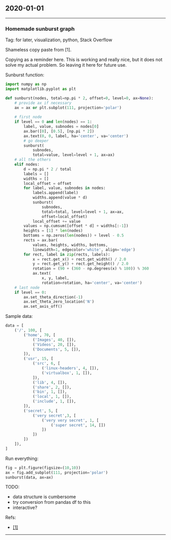 ## 2020-01-01
---
### Homemade sunburst graph
Tag: for later, visualization, python, Stack Overflow

Shameless copy paste from [1].

Copying as a reminder here. This is working and really nice, but it does not solve my actual problem. So leaving it here for future use.

Sunburst function:
```python
import numpy as np
import matplotlib.pyplot as plt

def sunburst(nodes, total=np.pi * 2, offset=0, level=0, ax=None):
    # provide ax if necessary
    ax = ax or plt.subplot(111, projection='polar')
    
    # first node
    if level == 0 and len(nodes) == 1:
        label, value, subnodes = nodes[0]
        ax.bar([0], [0.5], [np.pi * 2])
        ax.text(0, 0, label, ha='center', va='center')
        # go deeper
        sunburst(
            subnodes, 
            total=value, level=level + 1, ax=ax)
    # all the others
    elif nodes:
        d = np.pi * 2 / total
        labels = []
        widths = []
        local_offset = offset
        for label, value, subnodes in nodes:
            labels.append(label)
            widths.append(value * d)
            sunburst(
                subnodes, 
                total=total, level=level + 1, ax=ax,
                offset=local_offset)
            local_offset += value
        values = np.cumsum([offset * d] + widths[:-1])
        heights = [1] * len(nodes)
        bottoms = np.zeros(len(nodes)) + level - 0.5
        rects = ax.bar(
            values, heights, widths, bottoms, 
            linewidth=1, edgecolor='white', align='edge')
        for rect, label in zip(rects, labels):
            x = rect.get_x() + rect.get_width() / 2.0
            y = rect.get_y() + rect.get_height() / 2.0
            rotation = (90 + (360 - np.degrees(x) % 180)) % 360
            ax.text(
                x, y, label, 
                rotation=rotation, ha='center', va='center') 
    # last node
    if level == 0:
        ax.set_theta_direction(-1)
        ax.set_theta_zero_location('N')
        ax.set_axis_off()
```
Sample data:
```python
data = [
    ('/', 100, [
        ('home', 70, [
            ('Images', 40, []),
            ('Videos', 20, []),
            ('Documents', 5, []),
        ]),
        ('usr', 15, [
            ('src', 6, [
                ('linux-headers', 4, []),
                ('virtualbox', 1, []),
            ]),
            ('lib', 4, []),
            ('share', 2, []),
            ('bin', 1, []),
            ('local', 1, []),
            ('include', 1, []),
        ]),
        ('secret', 5, [
            ('very secret',3, [
                ('very very secret', 1, [
                    ('super secret', 14, [])
                ])
            ])
        ])
    ]),
]
```
Run everything:
```python
fig = plt.figure(figsize=(10,10))
ax = fig.add_subplot(111, projection='polar')
sunburst(data, ax=ax)
```

TODO:
- data structure is cumbersome
- try conversion from pandas df to this
- interactive?


Refs:
- [[1]](https://stackoverflow.com/questions/12926779/how-to-make-a-sunburst-plot-in-r-or-python)

---
